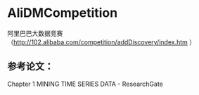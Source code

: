 AliDMCompetition
================

阿里巴巴大数据竞赛（http://102.alibaba.com/competition/addDiscovery/index.htm ）


参考论文：
---------

Chapter 1 MINING TIME SERIES DATA - ResearchGate

